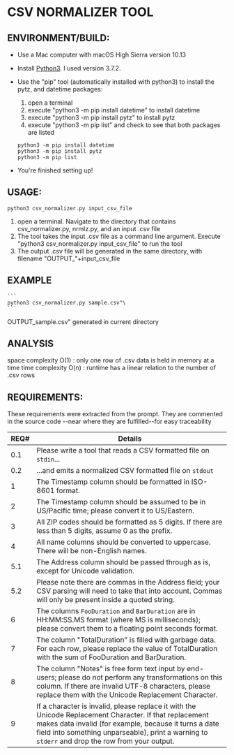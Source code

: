 # CSV NORMALIZER TOOL #

## ENVIRONMENT/BUILD: ##
- Use a Mac computer with macOS High Sierra version 10.13
- Install [Python3](https://www.python.org/downloads/). I used version 3.7.2. 
- Use the "pip" tool (automatically installed with python3) to install the pytz, and datetime packages:
	
	1. open a terminal
	2. execute "python3 -m pip install datetime" to install datetime
	3. execute "python3 -m pip install pytz" to install pytz
	4. execute "python3 -m pip list" and check to see that both packages are listed

	```
	python3 -m pip install datetime
	python3 -m pip install pytz
	python3 -m pip list
	```
- You're finished setting up!

## USAGE: ##
```
python3 csv_normalizer.py input_csv_file
```

1. open a terminal. Navigate to the directory that contains csv_normalizer.py, nrmlz.py, and an input .csv file
2. The tool takes the input .csv file as a command line argument. Execute "python3 csv_normalizer.py input_csv_file" to run the tool
3. The output .csv file will be generated in the same directory, with filename "OUTPUT_"+input_csv_file

## EXAMPLE ##
	```
	python3 csv_normalizer.py sample.csv"\
	``` 
OUTPUT_sample.csv" generated in current directory

## ANALYSIS ##
space complexity O(1) : only one row of .csv data is held in memory at a time
time  complexity O(n) : runtime has a linear relation to the number of .csv rows

## REQUIREMENTS: ##
These requirements were extracted from the prompt. 
They are commented in the source code --near where they are fulfilled--for easy traceability

REQ# | Details
-----|-----------------
0.1  | Please write a tool that reads a CSV formatted file on `stdin`... 
0.2  | ...and emits a normalized CSV formatted file on `stdout`
1    | The Timestamp column should be formatted in ISO-8601 format.
2    | The Timestamp column should be assumed to be in US/Pacific time; please convert it to US/Eastern.
3    | All ZIP codes should be formatted as 5 digits. If there are less than 5 digits, assume 0 as the prefix.
4    | All name columns should be converted to uppercase. There will be non-English names.
5.1  | The Address column should be passed through as is, except for Unicode validation. 
5.2  | Please note there are commas in the Address field; your CSV parsing will need to take that into account. Commas will only be present inside a quoted string.
6    | The columns `FooDuration` and `BarDuration` are in HH:MM:SS.MS format (where MS is milliseconds); please convert them to a floating point seconds format.
7    | The column "TotalDuration" is filled with garbage data. For each row, please replace the value of TotalDuration with the sum of FooDuration and BarDuration.
8    | The column "Notes" is free form text input by end-users; please do not perform any transformations on this column. If there are invalid UTF-8 characters, please replace them with the Unicode Replacement Character.
9    | If a character is invalid, please replace it with the Unicode Replacement Character.  If that replacement makes data invalid (for example, because it turns a date field into something unparseable), print a warning to `stderr` and drop the row from your output.
